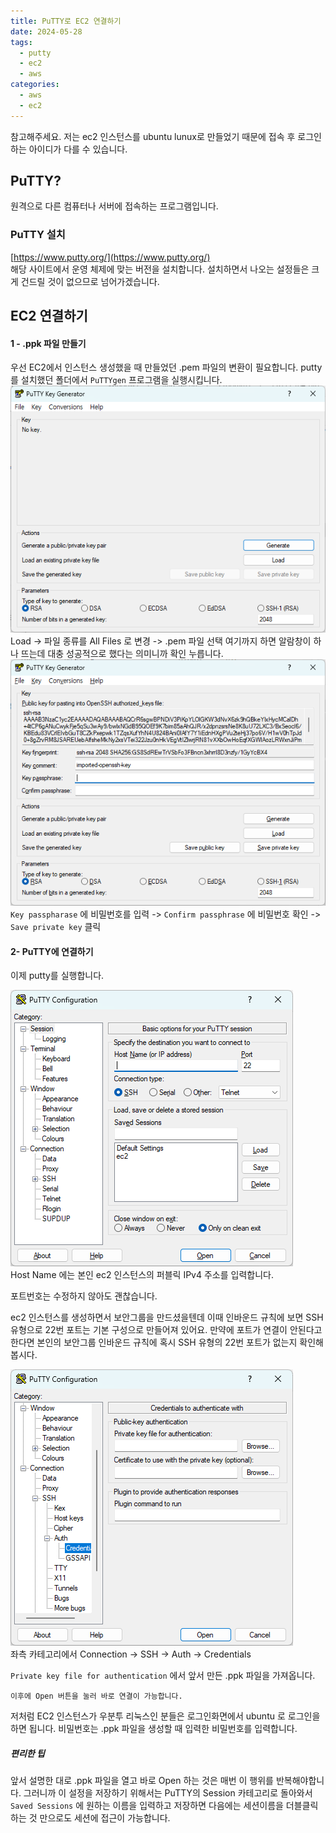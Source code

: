 ```yaml
---
title: PuTTY로 EC2 연결하기
date: 2024-05-28
tags:
  - putty
  - ec2
  - aws
categories:
  - aws
  - ec2
---
```

참고해주세요.
저는 ec2 인스턴스를 ubuntu lunux로 만들었기 때문에 접속 후 로그인 하는 아이디가 다를 수 있습니다.

## PuTTY?
원격으로 다른 컴퓨터나 서버에 접속하는 프로그램입니다.

### PuTTY 설치
[https://www.putty.org/](https://www.putty.org/)  
해당 사이트에서 운영 체제에 맞는 버전을 설치합니다.
설치하면서 나오는 설정들은 크게 건드릴 것이 없으므로 넘어가겠습니다.

## EC2 연결하기

#### 1 - .ppk 파일 만들기
우선 EC2에서 인스턴스 생성했을 때 만들었던 .pem 파일의 변환이 필요합니다.
putty를 설치했던 폴더에서 `PuTTYgen` 프로그램을 실행시킵니다.
![](/assets/img/screenshot/2024-05-27-putty/puttygen.png)   
Load -> 파일 종류를 All Files 로 변경 -> .pem 파일 선택
여기까지 하면 알람창이 하나 뜨는데 대충 성공적으로 했다는 의미니까 확인 누릅니다.
![](/assets/img/screenshot/2024-05-27-putty/puttygen2.png)   
`Key passpharase` 에 비밀번호를 입력 -> `Confirm passphrase` 에 비밀번호 확인
-> `Save private key` 클릭

#### 2- PuTTY에 연결하기
이제 putty를 실행합니다.

![](/assets/img/screenshot/2024-05-27-putty/putty.png)   
Host Name 에는 본인 ec2 인스턴스의 퍼블릭 IPv4 주소를 입력합니다.

포트번호는 수정하지 않아도 괜찮습니다.

ec2 인스턴스를 생성하면서 보안그룹을 만드셨을텐데 이때 인바운드 규칙에 보면 SSH유형으로 22번 포트는 기본 구성으로 만들어져 있어요.
만약에 포트가 연결이 안된다고 한다면 본인의 보안그룹 인바운드 규칙에 혹시 SSH 유형의 22번 포트가 없는지 확인해 봅시다.

![](/assets/img/screenshot/2024-05-27-putty/putty2.png)  
좌측 카테고리에서
Connection -> SSH -> Auth -> Credentials

`Private key file for authentication` 에서 앞서 만든 .ppk 파일을 가져옵니다.

	이후에 Open 버튼을 눌러 바로 연결이 가능합니다.

저처럼 EC2 인스턴스가 우분투 리눅스인 분들은 로그인화면에서 ubuntu 로 로그인을 하면 됩니다.
비밀번호는 .ppk 파일을 생성할 때 입력한 비밀번호를 입력합니다.

##### 편리한 팁
앞서 설명한 대로 .ppk 파일을 열고 바로 Open 하는 것은 매번 이 행위를 반복해야합니다.
그러니까 이 설정을 저장하기 위해서는 PuTTY의 Session 카테고리로 돌아와서 `Saved Sessions` 에 원하는 이름을 입력하고 저장하면 다음에는 세션이름을 더블클릭 하는 것 만으로도 세션에 접근이 가능합니다.